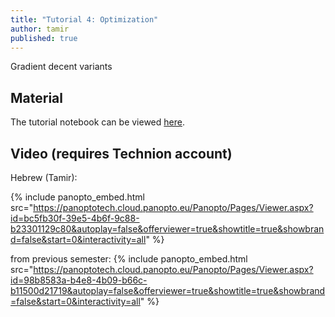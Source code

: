 ```yaml
---
title: "Tutorial 4: Optimization"
author: tamir
published: true
---
```


Gradient decent variants

## Material

The tutorial notebook can be viewed [here](https://nbviewer.org/github/vistalab-technion/cs236781-tutorials/blob/master/t04%20-%20optimization/tutorial4-Optimization.ipynb?flush_cache=true).

## Video (requires Technion account)


Hebrew (Tamir):

{% include panopto_embed.html src="https://panoptotech.cloud.panopto.eu/Panopto/Pages/Viewer.aspx?id=bc5fb30f-39e5-4b6f-9c88-b23301129c80&autoplay=false&offerviewer=true&showtitle=true&showbrand=false&start=0&interactivity=all" %}


from previous semester:
{% include panopto_embed.html src="https://panoptotech.cloud.panopto.eu/Panopto/Pages/Viewer.aspx?id=98b8583a-b4e8-4b09-b66c-b11500d21719&autoplay=false&offerviewer=true&showtitle=true&showbrand=false&start=0&interactivity=all" %}

